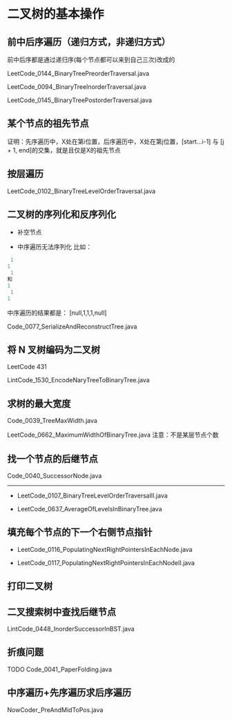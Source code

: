 # 二叉树的基本操作

## 前中后序遍历（递归方式，非递归方式）

前中后序都是通过递归序(每个节点都可以来到自己三次)改成的

LeetCode_0144_BinaryTreePreorderTraversal.java

LeetCode_0094_BinaryTreeInorderTraversal.java

LeetCode_0145_BinaryTreePostorderTraversal.java

## 某个节点的祖先节点

证明：先序遍历中，X处在第i位置，后序遍历中，X处在第j位置，[start...i-1] 与 [j + 1, end]的交集，就是且仅是X的祖先节点

## 按层遍历

LeetCode_0102_BinaryTreeLevelOrderTraversal.java

## 二叉树的序列化和反序列化

- 补空节点

- 中序遍历无法序列化 比如：

```java
 1
1
 1
和
1
 1
1
```

中序遍历的结果都是： [null,1,1,1,null]

Code_0077_SerializeAndReconstructTree.java

## 将 N 叉树编码为二叉树

LeetCode 431

LintCode_1530_EncodeNaryTreeToBinaryTree.java

## 求树的最大宽度

Code_0039_TreeMaxWidth.java

LeetCode_0662_MaximumWidthOfBinaryTree.java 注意：不是某层节点个数

## 找一个节点的后继节点

Code_0040_SuccessorNode.java

---

- LeetCode_0107_BinaryTreeLevelOrderTraversalII.java

- LeetCode_0637_AverageOfLevelsInBinaryTree.java

## 填充每个节点的下一个右侧节点指针

- LeetCode_0116_PopulatingNextRightPointersInEachNode.java

- LeetCode_0117_PopulatingNextRightPointersInEachNodeII.java

## 打印二叉树

## 二叉搜索树中查找后继节点

LintCode_0448_InorderSuccessorInBST.java

## 折痕问题

TODO Code_0041_PaperFolding.java

## 中序遍历+先序遍历求后序遍历

NowCoder_PreAndMidToPos.java
